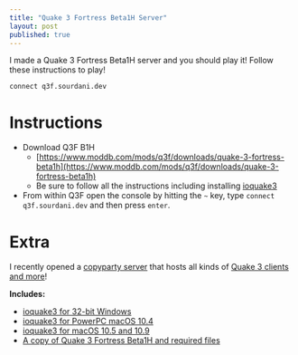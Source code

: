 ```yaml
---
title: "Quake 3 Fortress Beta1H Server"
layout: post
published: true
---
```


I made a Quake 3 Fortress Beta1H server and you should play it! Follow these instructions to play!

`connect q3f.sourdani.dev`


# Instructions
- Download Q3F B1H
    - [https://www.moddb.com/mods/q3f/downloads/quake-3-fortress-beta1h](https://www.moddb.com/mods/q3f/downloads/quake-3-fortress-beta1h)
    - Be sure to follow all the instructions including installing [ioquake3](https://ioquake3.org/)
- From within Q3F open the console by hitting the `~` key, type `connect q3f.sourdani.dev` and then press `enter`.

# Extra
I recently opened a [copyparty server](https://github.com/9001/copyparty) that hosts all kinds of [Quake 3 clients and more](https://dl.sourdani.dev)!

**Includes:**
- [ioquake3 for 32-bit Windows](https://dl.sourdani.dev/q3/win32/)
- [ioquake3 for PowerPC macOS 10.4](https://dl.sourdani.dev/q3/mac/10.4/)
- [ioquake3 for macOS 10.5 and 10.9](https://dl.sourdani.dev/q3/mac/)
- [A copy of Quake 3 Fortress Beta1H and required files](https://dl.sourdani.dev/q3/)